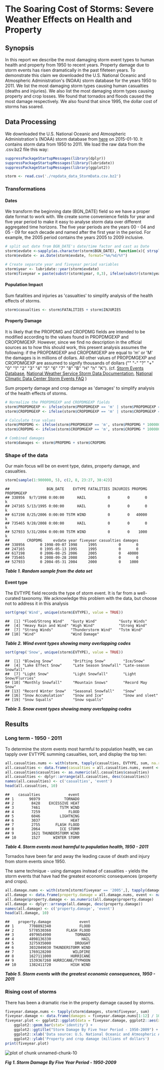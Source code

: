 # The Soaring Cost of Storms: Severe Weather Effects on Health and Property

## Synopsis

In this report we describe the most damaging storm event types to human health and property from 1950 to recent years. Property damage due to storm events has risen dramatically in the past fifeteen years. To demonstrate this claim we downloaded the U.S. National Oceanic and Atmospheric Administration's (NOAA) storm database for the years 1950 to 2011. We list the most damaging storm types causing human casualties (deaths and injuries). We also list the most damaging storm types causing property and crop losses. We found that tornados and floods caused the most damage respectively. We also found that since 1995, the dollar cost of storms has soared.

## Data Processing

We downloaded the U.S. National Oceanic and Atmospheric Administration's (NOAA) storm database from [here](https://d396qusza40orc.cloudfront.net/repdata%2Fdata%2FStormData.csv.bz2) on 2015-01-10. It contains storm data from 1950 to 2011. We load the raw data from the .csv.bz2 file this way:


```r
suppressPackageStartupMessages(library(dplyr))
suppressPackageStartupMessages(library(lubridate))
suppressPackageStartupMessages(library(ggplot2))

storm <- read.csv('./repdata_data_StormData.csv.bz2')
```

### Transformations

#### Dates
We transform the beginning date (BGN_DATE) field so we have a proper date format to work with. We create some convenience fields for year and five year period to make it easy to analyse storm data over different aggregated time horizons. The five year periods are the years 00 - 04 and 05 - 09 for each decade and named after the first year in the period. For example, the 2005 period contains the years 2005 to 2009 inclusive.


```r
# split out date from BGN_DATE's date/time factor and cast as Date
storm$evdate <-sapply(as.character(storm$BGN_DATE), function(x){ strsplit(x, split=c(' '))[[1]][1] })
storm$evdate <- as.Date(storm$evdate, format="%m/%d/%Y")

# Create separate year and fiveyear period variables 
storm$year <- lubridate::year(storm$evdate)
storm$fiveyear = paste(substr(storm$year, 0,3), ifelse(substr(storm$year, 4, 4) < 5, 0, 5), sep='')
```

#### Population Impact

Sum fatalities and injuries as 'casualties' to simplify analysis of the health effects of storms.

```r
storm$casualties <- storm$FATALITIES + storm$INJURIES
```

#### Property Damage

It is likely that the PROPDMG and CROPDMG fields are intended to be modified according to the values found in PROPDMGEXP and CROPDMGEXP. However, since we find no description in the official sources as to how this should work, this present analysis assumes the following: if the PROPDMGEXP and CROPDMGEXP are equal to 'm' or 'M' the damages is in millions of dollars. All other values of PROPDMGEXP and CROPDMGEXP are assumed to signify thousands of dollars (""  "-" "?" "+" "0" "1" "2" "3" "4" "5" "6" "7" "8" "B" "H" "h" "K"). (cf. [Storm Events Database](http://www.ncdc.noaa.gov/stormevents/), [National Weather Service Storm Data Documentation](https://d396qusza40orc.cloudfront.net/repdata%2Fpeer2_doc%2Fpd01016005curr.pdf), [National Climatic Data Center Storm Events FAQ](https://d396qusza40orc.cloudfront.net/repdata%2Fpeer2_doc%2FNCDC%20Storm%20Events-FAQ%20Page.pdf) )

Sum property damage and crop damage as 'damages' to simplify analysis of the health effects of storms.

```r
# Normalize the PROPDMGEXP and CROPDMGEXP fields
storm$PROPDMGEXP <- ifelse(storm$PROPDMGEXP == 'm' | storm$PROPDMGEXP == 'M', 'm', 'k')
storm$CROPDMGEXP <- ifelse(storm$CROPDMGEXP == 'm' | storm$CROPDMGEXP == 'M', 'm', 'k')

# Calculate true values
storm$PROPDMG <- ifelse(storm$PROPDMGEXP == 'm', storm$PROPDMG * 1000000, storm$PROPDMG * 1000)
storm$CROPDMG <- ifelse(storm$CROPDMGEXP == 'm', storm$CROPDMG * 1000000, storm$CROPDMG * 1000)

# Combined damages
storm$damages <- storm$PROPDMG + storm$CROPDMG
```

### Shape of the data

Our main focus will be on event type, dates, property damage, and casualties.

```r
storm[sample(1:900000, 5), c(2, 8, 23:27, 38:42)]
```

```
##                 BGN_DATE    EVTYPE FATALITIES INJURIES PROPDMG PROPDMGEXP
## 338956  9/7/1998 0:00:00      HAIL          0        0       0          k
## 247165 5/13/1995 0:00:00      HAIL          0        0       0          k
## 617198 8/25/2006 0:00:00 TSTM WIND          0        0   40000          k
## 735465 9/28/2008 0:00:00      HAIL          0        0       0          k
## 527933 5/31/2004 0:00:00 TSTM WIND          0        0    1000          k
##        CROPDMG     evdate year fiveyear casualties damages
## 338956       0 1998-09-07 1998     1995          0       0
## 247165       0 1995-05-13 1995     1995          0       0
## 617198       0 2006-08-25 2006     2005          0   40000
## 735465       0 2008-09-28 2008     2005          0       0
## 527933       0 2004-05-31 2004     2000          0    1000
```
__*Table 1. Random sample from the data set*__

#### Event type

The EVTYPE field records the type of storm event. It is far from a well-curated taxonomy. We acknowledge this problem with the data, but choose not to address it in this analysis


```r
sort(grep('Wind', unique(storm$EVTYPE), value = TRUE))
```

```
##  [1] "Flood/Strong Wind"   "Gusty Wind"          "Gusty Winds"        
##  [4] "Heavy Rain and Wind" "High Wind"           "Strong Wind"        
##  [7] "Strong Winds"        "Thunderstorm Wind"   "Tstm Wind"          
## [10] "Wind"                "Wind Damage"
```
__*Table 2. Wind event types showing many overlapping codes*__


```r
sort(grep('Snow', unique(storm$EVTYPE), value = TRUE))
```

```
##  [1] "Blowing Snow"         "Drifting Snow"        "Ice/Snow"            
##  [4] "Lake Effect Snow"     "Late Season Snowfall" "Late-season Snowfall"
##  [7] "Light Snow"           "Light Snowfall"       "Light Snow/Flurries" 
## [10] "Monthly Snowfall"     "Mountain Snows"       "Record May Snow"     
## [13] "Record Winter Snow"   "Seasonal Snowfall"    "Snow"                
## [16] "Snow Accumulation"    "Snow and Ice"         "Snow and sleet"      
## [19] "Snow Squalls"         "Snow squalls"
```
__*Table 3. Snow event types showing many overlapping codes*__

## Results

### Long term - 1950 - 2011

To determine the storm events most harmful to population health, we can tapply over EVTYPE summing casualties, sort, and display the top ten:


```r
all.casualties.nums <- with(storm, tapply(casualties, EVTYPE, sum, na.rm = TRUE))
all.casualties <- data.frame(casualties = all.casualties.nums, event <- names(all.casualties.nums))
all.casualties$casualties <- as.numeric(all.casualties$casualties)
all.casualties <- dplyr::arrange(all.casualties, desc(casualties))
names(all.casualties) <- c('casualties', 'event')
head(all.casualties, 10)
```

```
##    casualties             event
## 1       96979           TORNADO
## 2        8428    EXCESSIVE HEAT
## 3        7461         TSTM WIND
## 4        7259             FLOOD
## 5        6046         LIGHTNING
## 6        3037              HEAT
## 7        2755       FLASH FLOOD
## 8        2064         ICE STORM
## 9        1621 THUNDERSTORM WIND
## 10       1527      WINTER STORM
```
__*Table 4. Storm events most harmful to population health, 1950 - 2011*__

Tornados have been far and away the leading cause of death and injury from storm events since 1950.

The same technique - using damages instead of casualties - yields the storm events that have had the greatest economic consequences (property and crops).


```r
all.damage.nums <- with(storm[storm$fiveyear == '2005',], tapply(damages, EVTYPE, sum, na.rm = TRUE))
all.damage <- data.frame(property.damage = all.damage.nums, event <- names(all.damage.nums))
all.damage$property.damage <- as.numeric(all.damage$property.damage)
all.damage <- dplyr::arrange(all.damage, desc(property.damage))
names(all.damage) <- c('property.damage', 'event')
head(all.damage, 10)
```

```
##    property.damage             event
## 1       7708892340             FLOOD
## 2       5778530360       FLASH FLOOD
## 3       4979654990           TORNADO
## 4       4898136330              HAIL
## 5       3275935000           DROUGHT
## 6       3032049030 THUNDERSTORM WIND
## 7       1769128200          WILDFIRE
## 8       1627111000         HURRICANE
## 9       1539367260 HURRICANE/TYPHOON
## 10      1382411720         HIGH WIND
```
__*Table 5. Storm events with the greatest economic consequences, 1950 - 2011*__

### Rising cost of storms

There has been a dramatic rise in the property damage caused by storms.


```r
fiveyear.damage.nums <- tapply(storm$damages, storm$fiveyear, sum)
fiveyear.damage <- data.frame(damages = fiveyear.damage.nums[1:12] / 1000000, fiveyear = names(fiveyear.damage.nums[1:12]))
fiveyear.plot <- ggplot2::ggplot(data = fiveyear.damage, ggplot2::aes(x=fiveyear, y=damages, width=0.3)) +
    ggplot2::geom_bar(stat='identity') +
    ggplot2::ggtitle("Storm Damage By Five Year Period - 1950-2009") +
    ggplot2::xlab('Data source: U.S. National Oceanic and Atmospheric Administration (NOAA)') +
    ggplot2::ylab('Property and crop damage (millions of dollars') 
print(fiveyear.plot)
```

![plot of chunk unnamed-chunk-10](figure/unnamed-chunk-10-1.png) 

__*Fig 1. Storm Damage By Five Year Period - 1950-2009*__
